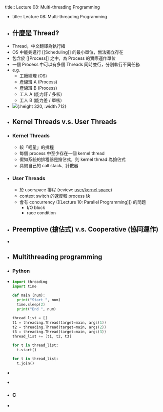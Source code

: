 title:: Lecture 08: Multi-threading Programming

- title:: Lecture 08: Multi-threading Programming
- ## 什麼是 Thread?
- Thread，中文翻譯為執行緒
- OS 中能夠進行 [[Scheduling]] 的最小單位，無法獨立存在
- 包含於 [[Process]] 之中，為 Process 的實際運作單位
- 一個 Process 中可以有多個 Threads 同時並行，分別執行不同任務
- e.g.
	- 工廠經理 (OS)
	- 產線班 A (Process)
	- 產線班 B (Process)
	- 工人 A (能力好 / 多核)
	- 工人 B (能力差 / 單核)
- ![](https://upload.wikimedia.org/wikipedia/commons/thumb/2/25/Concepts-_Program_vs._Process_vs._Thread.jpg/400px-Concepts-_Program_vs._Process_vs._Thread.jpg){:height 320, :width 712}
- ## Kernel Threads v.s. User Threads
- ### Kernel Threads
	- 較「輕量」的排程
	- 每個 process 中至少存在一個 kernel thread
	- 假如系統的排程器是搶佔式，則 kernel thread 為搶佔式
	- 具備自己的 call stack、計數器
- ### User Threads
	- 於 userspace 排程 (review: [user/kernel space](logseq://graph/ht-lecture?block-id=632dc308-d8cc-483e-9535-90edc718fc9d))
	- context switch 的速度較 process 快
	- 會有 concurrency ([[Lecture 10: Parallel Programming]])  的問題
		- I/O block
		- race condition
- ## Preemptive (搶佔式) v.s. Cooperative (協同運作)
-
- ## Multithreading programming
- ### Python
- ```Python
  import threading
  import time
  
  def main (num):
    print("Start ", num)
    time.sleep(2)
    print("End ", num)
    
  thread_list = []
  t1 = threading.Thread(target=main, args(1))
  t2 = threading.Thread(target=main, args(2))
  t3 = threading.Thread(target=main, args(3))
  thread_list += [t1, t2, t3]
  
  for t in thread_list:
    t.start()
    
  for t in thread_list:
    t.join()
  ```
- ```Python
  ```
-
- ### C
-
